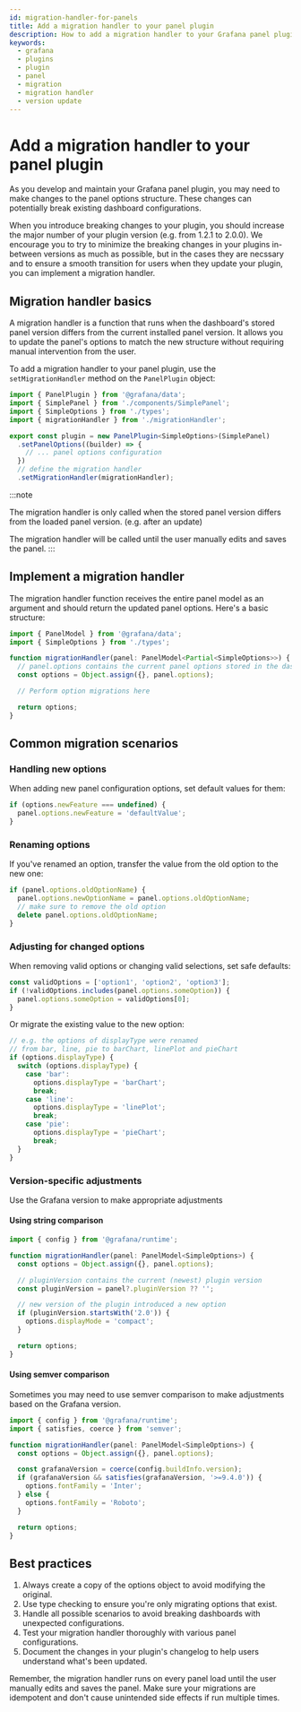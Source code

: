 ```yaml
---
id: migration-handler-for-panels
title: Add a migration handler to your panel plugin
description: How to add a migration handler to your Grafana panel plugin for seamless updates.
keywords:
  - grafana
  - plugins
  - plugin
  - panel
  - migration
  - migration handler
  - version update
---
```


# Add a migration handler to your panel plugin

As you develop and maintain your Grafana panel plugin, you may need to make changes to the panel options structure. These changes can potentially break existing dashboard configurations.

When you introduce breaking changes to your plugin, you should increase the major number of your plugin version (e.g. from 1.2.1 to 2.0.0). We encourage you to try to minimize the breaking changes in your plugins in-between versions as much as possible, but in the cases they are necssary and to ensure a smooth transition for users when they update your plugin, you can implement a migration handler.

## Migration handler basics

A migration handler is a function that runs when the dashboard's stored panel version differs from the current installed panel version. It allows you to update the panel's options to match the new structure without requiring manual intervention from the user.

To add a migration handler to your panel plugin, use the `setMigrationHandler` method on the `PanelPlugin` object:

```ts title="module.ts"
import { PanelPlugin } from '@grafana/data';
import { SimplePanel } from './components/SimplePanel';
import { SimpleOptions } from './types';
import { migrationHandler } from './migrationHandler';

export const plugin = new PanelPlugin<SimpleOptions>(SimplePanel)
  .setPanelOptions((builder) => {
    // ... panel options configuration
  })
  // define the migration handler
  .setMigrationHandler(migrationHandler);
```

:::note

The migration handler is only called when the stored panel version differs from the loaded panel version. (e.g. after an update)

The migration handler will be called until the user manually edits and saves the panel.
:::

## Implement a migration handler

The migration handler function receives the entire panel model as an argument and should return the updated panel options. Here's a basic structure:

```ts title="migrationHandler.ts"
import { PanelModel } from '@grafana/data';
import { SimpleOptions } from './types';

function migrationHandler(panel: PanelModel<Partial<SimpleOptions>>) {
  // panel.options contains the current panel options stored in the dashboard
  const options = Object.assign({}, panel.options);

  // Perform option migrations here

  return options;
}
```

## Common migration scenarios

### Handling new options

When adding new panel configuration options, set default values for them:

```ts
if (options.newFeature === undefined) {
  panel.options.newFeature = 'defaultValue';
}
```

### Renaming options

If you've renamed an option, transfer the value from the old option to the new one:

```ts
if (panel.options.oldOptionName) {
  panel.options.newOptionName = panel.options.oldOptionName;
  // make sure to remove the old option
  delete panel.options.oldOptionName;
}
```

### Adjusting for changed options

When removing valid options or changing valid selections, set safe defaults:

```ts
const validOptions = ['option1', 'option2', 'option3'];
if (!validOptions.includes(panel.options.someOption)) {
  panel.options.someOption = validOptions[0];
}
```

Or migrate the existing value to the new option:

```ts
// e.g. the options of displayType were renamed
// from bar, line, pie to barChart, linePlot and pieChart
if (options.displayType) {
  switch (options.displayType) {
    case 'bar':
      options.displayType = 'barChart';
      break;
    case 'line':
      options.displayType = 'linePlot';
      break;
    case 'pie':
      options.displayType = 'pieChart';
      break;
  }
}
```

### Version-specific adjustments

Use the Grafana version to make appropriate adjustments

#### Using string comparison

```ts title="migrationHandler.ts"
import { config } from '@grafana/runtime';

function migrationHandler(panel: PanelModel<SimpleOptions>) {
  const options = Object.assign({}, panel.options);

  // pluginVersion contains the current (newest) plugin version
  const pluginVersion = panel?.pluginVersion ?? '';

  // new version of the plugin introduced a new option
  if (pluginVersion.startsWith('2.0')) {
    options.displayMode = 'compact';
  }

  return options;
}
```

#### Using semver comparison

Sometimes you may need to use semver comparison to make adjustments based on the Grafana version.

```ts title="migrationHandler.ts"
import { config } from '@grafana/runtime';
import { satisfies, coerce } from 'semver';

function migrationHandler(panel: PanelModel<SimpleOptions>) {
  const options = Object.assign({}, panel.options);

  const grafanaVersion = coerce(config.buildInfo.version);
  if (grafanaVersion && satisfies(grafanaVersion, '>=9.4.0')) {
    options.fontFamily = 'Inter';
  } else {
    options.fontFamily = 'Roboto';
  }

  return options;
}
```

## Best practices

1. Always create a copy of the options object to avoid modifying the original.
2. Use type checking to ensure you're only migrating options that exist.
3. Handle all possible scenarios to avoid breaking dashboards with unexpected configurations.
4. Test your migration handler thoroughly with various panel configurations.
5. Document the changes in your plugin's changelog to help users understand what's been updated.

Remember, the migration handler runs on every panel load until the user manually edits and saves the panel. Make sure your migrations are idempotent and don't cause unintended side effects if run multiple times.
